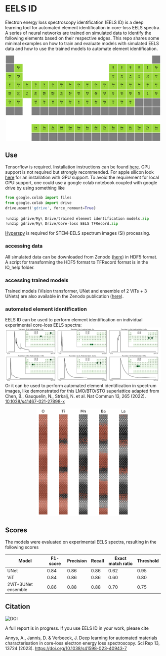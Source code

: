 # EELS ID
Electron energy loss spectroscopy identification (EELS ID) is a deep learning tool for automated element identification in core-loss EELS spectra. A series of neural networks are trained on simulated data to identify the following elements based on their respective edges. This repo shares some minimal examples on how to train and evaluate models with simulated EELS data and how to use the trained models to automate element identification.

<p align="center">
  <img src="assets/per_sys.PNG" width="500">
</p>


## Use 
Tensorflow is required. Installation instructions can be found [here](https://www.tensorflow.org/install). GPU support is not required but strongly recommended. For apple silicon look [here](https://developer.apple.com/metal/tensorflow-plugin/) for an installation with GPU support. To avoid the requirement for local GPU support, one could use a google colab notebook coupled with google drive by using something like
```python
from google.colab import files
from google.colab import drive
drive.mount('gdrive', force_remount=True)

!unzip gdrive/My\ Drive/trained element identification models.zip 
!unzip gdrive/My\ Drive/Core-loss EELS TFRecord.zip 
```
[Hyperspy](https://hyperspy.org) is required for STEM-EELS spectrum images (SI) processing.
### accessing data
All simulated data can be downloaded from Zenodo ([here](https://zenodo.org/record/8004912)) in HDF5 format. A script for transforming the HDF5 format to TFRecord format is in the IO_help folder.
### accessing trained models
Trained models (Vision transformer, UNet and ensemble of 2 ViTs + 3 UNets) are also available in the Zenodo publication ([here](https://zenodo.org/record/8004912)).
### automated element identification
EELS ID can be used to perform element identification on individual experimental core-loss EELS spectra:
![im](assets/spectrum_predictions.png)
Or it can be used to perform automated element identification in spectrum images, like demonstrated for this LMO/BTO/STO superlattice adapted from Chen, B., Gauquelin, N., Strkalj, N. et al. Nat Commun 13, 265 (2022). [10.1038/s41467-021-27898-x](https://doi.org/10.1038/s41467-021-27898-x)

<p align="center">
  <img src="assets/SI_mapping.png" width="300">
</p>

## Scores
The models were evaluated on experimental EELS spectra, resulting in the following scores

|Model | F1-score| Precision | Recall| Exact match ratio | Threshold | 
|------------ | ------------| ------------| ------------| ------------| ------------|
|UNet | 0.84 | 0.86 | 0.86 | 0.62 | 0.95 | 
|ViT | 0.84 | 0.86 | 0.86 | 0.60 | 0.80 |
|2ViT+3UNet ensemble | 0.86 | 0.88 | 0.88 | 0.70 | 0.75 |

## Citation
![DOI](https://zenodo.org/badge/DOI/10.5281/zenodo.8004912.svg)

A full report is in progress. If you use EELS ID in your work, please cite

Annys, A., Jannis, D. & Verbeeck, J. Deep learning for automated materials characterisation in core-loss electron energy loss spectroscopy. Sci Rep 13, 13724 (2023). https://doi.org/10.1038/s41598-023-40943-7
